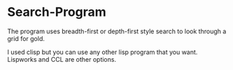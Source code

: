 # Search-Program
The program uses breadth-first or depth-first style search to look through a grid for gold.

I used clisp but you can use any other lisp program that you want. Lispworks
and CCL are other options.


